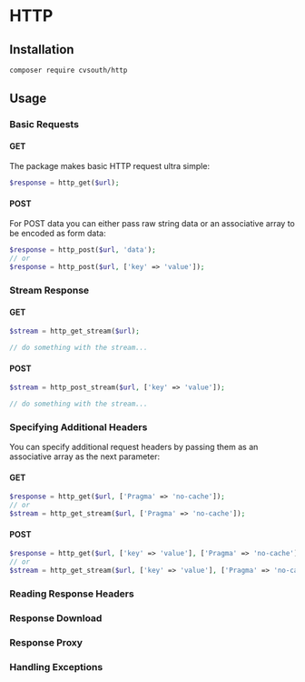 # HTTP



## Installation

```bash
composer require cvsouth/http
```

## Usage

### Basic Requests

#### GET

The package makes basic HTTP request ultra simple:

```php
$response = http_get($url);
```
#### POST

For POST data you can either pass raw string data or an associative array to be encoded as form data:

```php
$response = http_post($url, 'data');
// or
$response = http_post($url, ['key' => 'value']);
```

### Stream Response

#### GET

```php
$stream = http_get_stream($url);

// do something with the stream...
```

#### POST

```php
$stream = http_post_stream($url, ['key' => 'value']);

// do something with the stream...
```

### Specifying Additional Headers

You can specify additional request headers by passing them as an associative array as the next parameter:

#### GET

```php
$response = http_get($url, ['Pragma' => 'no-cache']);
// or
$stream = http_get_stream($url, ['Pragma' => 'no-cache']);
```
#### POST

```php
$response = http_get($url, ['key' => 'value'], ['Pragma' => 'no-cache']);
// or
$stream = http_get_stream($url, ['key' => 'value'], ['Pragma' => 'no-cache']);
```

### Reading Response Headers



### Response Download



### Response Proxy



### Handling Exceptions
